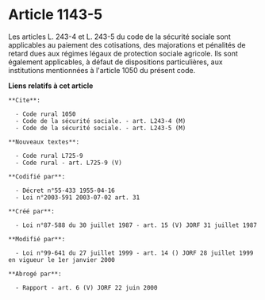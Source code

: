 # Article 1143-5

Les articles L. 243-4 et L. 243-5 du code de la sécurité sociale sont applicables au paiement des cotisations, des
majorations et pénalités de retard dues aux régimes légaux de protection sociale agricole. Ils sont également applicables, à
défaut de dispositions particulières, aux institutions mentionnées à l'article 1050 du présent code.

**Liens relatifs à cet article**

	**Cite**:

	  - Code rural 1050
	  - Code de la sécurité sociale. - art. L243-4 (M)
	  - Code de la sécurité sociale. - art. L243-5 (M)

	**Nouveaux textes**:

	  - Code rural L725-9
	  - Code rural - art. L725-9 (V)

	**Codifié par**:

	  - Décret n°55-433 1955-04-16
	  - Loi n°2003-591 2003-07-02 art. 31

	**Créé par**:

	  - Loi n°87-588 du 30 juillet 1987 - art. 15 (V) JORF 31 juillet 1987

	**Modifié par**:

	  - Loi n°99-641 du 27 juillet 1999 - art. 14 () JORF 28 juillet 1999 en vigueur le 1er janvier 2000

	**Abrogé par**:

	  - Rapport - art. 6 (V) JORF 22 juin 2000
